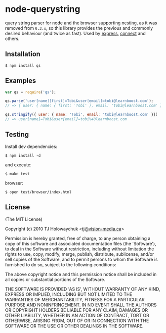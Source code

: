 # node-querystring

  query string parser for node and the browser supporting nesting, as it was removed from `0.3.x`, so this library provides the previous and commonly desired behaviour (and twice as fast). Used by [express](http://expressjs.com), [connect](http://senchalabs.github.com/connect) and others.

## Installation

    $ npm install qs

## Examples

```js
var qs = require('qs');

qs.parse('user[name][first]=Tobi&user[email]=tobi@learnboost.com');
// => { user: { name: { first: 'Tobi' }, email: 'tobi@learnboost.com' } }

qs.stringify({ user: { name: 'Tobi', email: 'tobi@learnboost.com' }})
// => user[name]=Tobi&user[email]=tobi%40learnboost.com
```

## Testing

Install dev dependencies:

    $ npm install -d

and execute:

    $ make test

browser:

    $ open test/browser/index.html

## License  

(The MIT License)

Copyright (c) 2010 TJ Holowaychuk &lt;tj@vision-media.ca&gt;

Permission is hereby granted, free of charge, to any person obtaining
a copy of this software and associated documentation files (the
'Software'), to deal in the Software without restriction, including
without limitation the rights to use, copy, modify, merge, publish,
distribute, sublicense, and/or sell copies of the Software, and to
permit persons to whom the Software is furnished to do so, subject to
the following conditions:

The above copyright notice and this permission notice shall be
included in all copies or substantial portions of the Software.

THE SOFTWARE IS PROVIDED 'AS IS', WITHOUT WARRANTY OF ANY KIND,
EXPRESS OR IMPLIED, INCLUDING BUT NOT LIMITED TO THE WARRANTIES OF
MERCHANTABILITY, FITNESS FOR A PARTICULAR PURPOSE AND NONINFRINGEMENT.
IN NO EVENT SHALL THE AUTHORS OR COPYRIGHT HOLDERS BE LIABLE FOR ANY
CLAIM, DAMAGES OR OTHER LIABILITY, WHETHER IN AN ACTION OF CONTRACT,
TORT OR OTHERWISE, ARISING FROM, OUT OF OR IN CONNECTION WITH THE
SOFTWARE OR THE USE OR OTHER DEALINGS IN THE SOFTWARE.